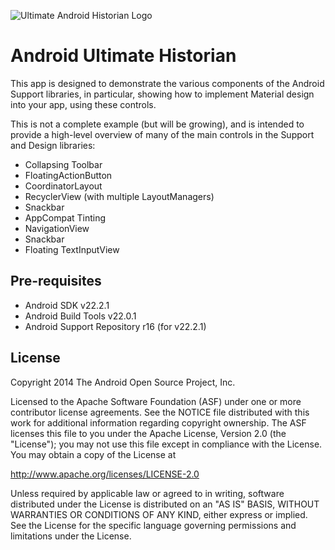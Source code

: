 

![Ultimate Android Historian Logo](https://raw.github.com/mwolfson/android-historian/master/art/appdemo.gif)

Android Ultimate Historian 
===================================

This app is designed to demonstrate the various components of the Android Support libraries, in particular, showing how to implement Material design into your app, using these controls.

This is not a complete example (but will be growing), and is intended to provide a high-level overview of many of the main controls in the Support and Design libraries:

- Collapsing Toolbar
- FloatingActionButton
- CoordinatorLayout
- RecyclerView (with multiple LayoutManagers)
- Snackbar
- AppCompat Tinting
- NavigationView
- Snackbar
- Floating TextInputView

Pre-requisites
--------------

- Android SDK v22.2.1
- Android Build Tools v22.0.1
- Android Support Repository r16 (for v22.2.1)

License
-------

Copyright 2014 The Android Open Source Project, Inc.

Licensed to the Apache Software Foundation (ASF) under one or more contributor
license agreements.  See the NOTICE file distributed with this work for
additional information regarding copyright ownership.  The ASF licenses this
file to you under the Apache License, Version 2.0 (the "License"); you may not
use this file except in compliance with the License.  You may obtain a copy of
the License at

http://www.apache.org/licenses/LICENSE-2.0

Unless required by applicable law or agreed to in writing, software
distributed under the License is distributed on an "AS IS" BASIS, WITHOUT
WARRANTIES OR CONDITIONS OF ANY KIND, either express or implied.  See the
License for the specific language governing permissions and limitations under
the License.
